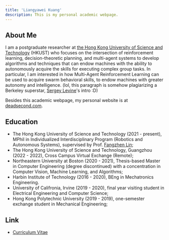 ```yaml
---
title: 'Liangyawei Kuang'
description: This is my personal academic webpage.
---
```


## About Me 
I am a postgraduate researcher at [the Hong Kong University of Science and Technology](https://hkust.edu.hk/) (HKUST) who focuses on the intersection of reinforcement learning, decision-theoretic planning, and multi-agent systems to develop algorithms and techniques that can endow machines with the ability to autonomously acquire the skills for executing complex group tasks. In particular, I am interested in how Multi-Agent Reinforcement Learning can be used to acquire swarm behavioral skills, to endow machines with greater autonomy and intelligence. (lol, this paragraph is somehow plagiarizing a Berkeley superstar, [Sergey Levine](http://people.eecs.berkeley.edu/~svlevine/)'s intro :D)

Besides this academic webpage, my personal website is at [deadsecond.com](https://www.deadsecond.com).

## Education
- The Hong Kong University of Science and Technology (2021 - present), MPhil in  Individualized Interdisciplinary Program (Robotics and Autonomous Systems), supervised by Prof. [Fangzhen Lin](https://facultyprofiles.ust.hk/profiles.php?profile=fangzhen-lin-flin#researchinterest);
- The Hong Kong University of Science and Technology, Guangzhou (2022 - 2022), Cross Campus Virtual Exchange (Remote);
- Northeastern University at Boston (2020 - 2021), Thesis-based Master in Computer Engineering (degree discontinued) with a concentration in Computer Vision, Machine Learning, and Algorithms;
- Harbin Institute of Technology (2016 - 2020), BEng in Mechatronics Engineering.
- University of Califronia, Irvine (2019 - 2020), final year visiting student in Electrical Engineering and Computer Science;
- Hong Kong Polytechnic University (2019 - 2019), one-semester exchange student in Mechanical Engineering;

## Link
- [Curriculum Vitae](https://github.com/klyw1998/LiangyaweiKuang/blob/gh-pages/cv.pdf)
